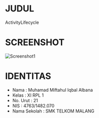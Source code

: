 # JUDUL
  ActivityLifecycle

# SCREENSHOT
![Screenshot1](https://s21.postimg.org/qdp4m5jfb/Screenshot_2016_10_10_14_28_40.png)

# IDENTITAS
- Nama         : Muhamad Miftahul Iqbal Albana
- Kelas        : XI RPL 1
- No. Urut     : 21
- NIS          : 4763/1482.070
- Nama Sekolah : SMK TELKOM MALANG
